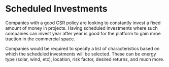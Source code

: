 # Scheduled Investments

Companies with a good CSR policy are looking to constantly invest a fixed amount of money in projects. Having scheduled investments where such companies can invest year after year is good for the platform to gain mroe traction in the commercial space.

Companies would be required to specify a list of characteristics based on which the scheduled investments will be selected. These can be energy type \(solar, wind, etc\), location, risk factor, desired returns, and much more.

